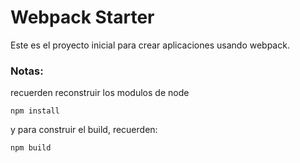 # Webpack Starter

Este es el proyecto inicial para crear aplicaciones usando webpack.

### Notas:
recuerden reconstruir los modulos de node
```
npm install
```

y para construir el build, recuerden:
```
npm build 
```